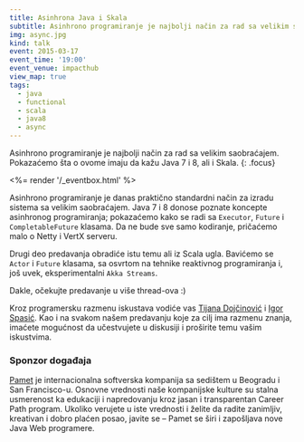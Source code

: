 ```yaml
---
title: Asinhrona Java i Skala
subtitle: Asinhrono programiranje je najbolji način za rad sa velikim saobraćajem
img: async.jpg
kind: talk
event: 2015-03-17
event_time: '19:00'
event_venue: impacthub
view_map: true
tags:
  - java
  - functional
  - scala
  - java8
  - async
---
```


Asinhrono programiranje je najbolji način za rad sa velikim saobraćajem.
Pokazaćemo šta o ovome imaju da kažu Java 7 i 8, ali i Skala.
{: .focus}

<%= render '/_eventbox.html' %>

Asinhrono programiranje je danas praktično standardni način za izradu sistema sa
velikim saobraćajem. Java 7 i 8 donose poznate koncepte asinhronog
programiranja; pokazaćemo kako se radi sa `Executor`, `Future` i `CompletableFuture`
klasama. Da ne bude sve samo kodiranje, pričaćemo malo o Netty i VertX serveru.

Drugi deo predavanja obradiće istu temu ali iz Scala ugla. Bavićemo se `Actor` i
`Future` klasama, sa osvrtom na tehnike reaktivnog programiranja i, još uvek,
eksperimentalni `Akka Streams`.

Dakle, očekujte predavanje u više thread-ova :)

Kroz programersku razmenu iskustava vodiće vas [Tijana Dojčinović](http://rs.linkedin.com/pub/tijana-doj%C4%8Dinovi%C4%87/11/249/712) i [Igor Spasić](https://github.com/igorspasic).
Kao i na svakom našem predavanju koje za cilj ima razmenu znanja, imaćete
mogućnost da učestvujete u diskusiji i proširite temu vašim iskustvima.

### Sponzor događaja

[Pamet](http://pamet.co.rs/why/jobs) je internacionalna softverska kompanija sa
sedištem u Beogradu i San Francisco-u. Osnovne vrednosti naše kompanijske
kulture su stalna usmerenost ka edukaciji i napredovanju kroz jasan i
transparentan Career Path program. Ukoliko verujete u iste vrednosti i želite da
radite zanimljiv, kreativan i dobro plaćen posao, javite se – Pamet se širi i
zapošljava nove Java Web programere.

